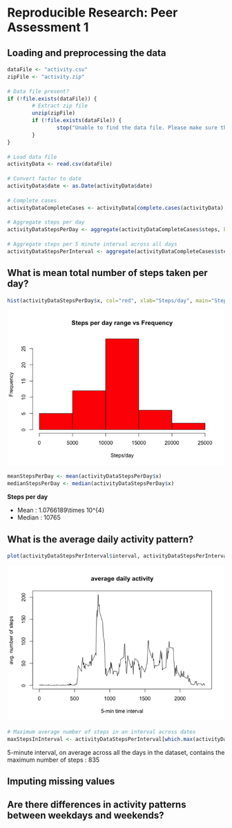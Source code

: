 # Reproducible Research: Peer Assessment 1


## Loading and preprocessing the data

```r
dataFile <- "activity.csv"
zipFile <- "activity.zip"

# Data file present?
if (!file.exists(dataFile)) {
        # Extract zip file
        unzip(zipFile)
        if (!file.exists(dataFile)) {
                stop("Unable to find the data file. Please make sure that activity.zip or activity.csv file is present in the current working directory.")
        }
}

# Load data file
activityData <- read.csv(dataFile)

# Convert factor to date
activityData$date <- as.Date(activityData$date)

# Complete cases
activityDataCompleteCases <- activityData[complete.cases(activityData), ]

# Aggregate steps per day
activityDataStepsPerDay <- aggregate(activityDataCompleteCases$steps, by = list(Date=activityDataCompleteCases$date), FUN="sum")

# Aggregate steps per 5 minute interval across all days
activityDataStepsPerInterval <- aggregate(activityDataCompleteCases$steps, by = list(interval=activityDataCompleteCases$interval), FUN="mean")
```

## What is mean total number of steps taken per day?


```r
hist(activityDataStepsPerDay$x, col="red", xlab="Steps/day", main="Steps per day range vs Frequency")
```

![](PA1_template_files/figure-html/unnamed-chunk-2-1.png) 

```r
meanStepsPerDay <- mean(activityDataStepsPerDay$x)
medianStepsPerDay <- median(activityDataStepsPerDay$x)
```

**Steps per day**  

- Mean : 1.0766189\times 10^{4} 
- Median : 10765

## What is the average daily activity pattern?


```r
plot(activityDataStepsPerInterval$interval, activityDataStepsPerInterval$x, type="l", xlab="5-min time interval", ylab="avg. number of steps", main="average daily activity")
```

![](PA1_template_files/figure-html/unnamed-chunk-3-1.png) 

```r
# Maximum average number of steps in an interval across dates
maxStepsInInterval <- activityDataStepsPerInterval[which.max(activityDataStepsPerInterval$x),]$interval
```
5-minute interval, on average across all the days in the dataset, contains the maximum number of steps : 835

## Imputing missing values
        


## Are there differences in activity patterns between weekdays and weekends?
